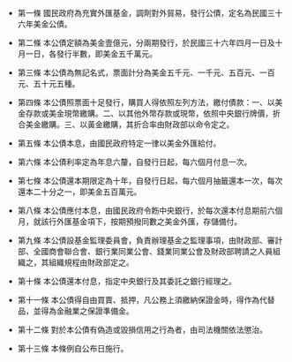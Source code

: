 * 第一條 國民政府為充實外匯基金，調劑對外貿易，發行公債，定名為民國三十六年美金公債。

* 第二條 本公債定額為美金壹億元，分兩期發行，於民國三十六年四月一日及十月一日，各發行半數，即美金五千萬元。

* 第三條 本公債為無記名式，票面計分為美金五千元、一千元、五百元、一百元、五十元五種。

* 第四條 本公債照票面十足發行，購買人得依照左列方法，繳付債款：一、以美金存款或美金現幣繳購。二、以其他外幣存款或現幣，依照中央銀行牌價，折合美金繳購。三、以黃金繳購，其折合率由財政部以命令定之。

* 第五條 本公債本息，由國民政府特定一律以美金外匯給付。

* 第六條 本公債利率定為年息六釐，自發行日起，每六個月付息一次。

* 第七條 本公債還本期限定為十年，自發行日起，每六個月抽籤還本一次，每次還本二十分之一，即美金五百萬元。

* 第八條 本公債應付本息，由國民政府令飭中央銀行，於每次還本付息期前六個月，就該行外匯基金項下，按期預撥同數之美金外匯，存儲備付。

* 第九條 本公債設基金監理委員會，負責辦理基金之監理事項，由財政部、審計部、全國商會聯合會、銀行業同業公會、錢業同業公會及財政部聘請之人員組織之，其組織規程由財政部定之。

* 第十條 本公債還本付息，指定中央銀行及其委託之銀行經理之。

* 第十一條 本公債得自由買賣、抵押，凡公務上須繳納保證金時，得作為代替品，並得為金融業之保證準備金。

* 第十二條 對於本公債有偽造或毀損信用之行為者，由司法機關依法懲治。

* 第十三條 本條例自公布日施行。

